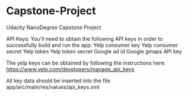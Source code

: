 # Capstone-Project
Udacity NanoDegree Capstone Project

API Keys:
You'll need to obtain the following API keys in order to successfully build and run the app:
Yelp consumer key
Yelp consumer secret
Yelp token
Yelp token secret
Google ad id
Google gmaps API key

The yelp keys can be obtained by following the instructions here:
https://www.yelp.com/developers/manage_api_keys

All key data should be inserted into the file app/arc/main/res/values/api_keys.xml



